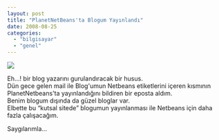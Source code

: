 ```yaml
---
layout: post
title: "PlanetNetBeans'ta Blogum Yayınlandı"
date: 2008-08-25
categories: 
  - "bilgisayar"
  - "genel"
---
```


![](/images/planet-logo-1.png)  
  
Eh…! bir blog yazarını gurulandıracak bir husus.  
Dün gece gelen mail ile Blog'umun Netbeans etiketlerini içeren kısmının PlanetNetbeans'ta yayınlandığını bildiren bir eposta aldım.  
Benim blogum dışında da güzel bloglar var.  
Elbette bu “kutsal sitede” blogumun yayınlanması ile Netbeans için daha fazla çalışacağım.  
  
Saygılarımla…
